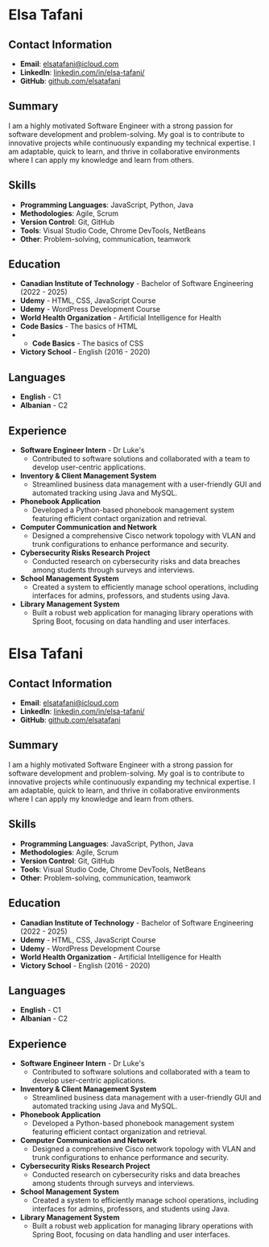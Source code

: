 # Elsa Tafani

## Contact Information
- **Email**: elsatafani@icloud.com
- **LinkedIn**: [linkedin.com/in/elsa-tafani/](https://www.linkedin.com/in/elsa-tafani/)
- **GitHub**: [github.com/elsatafani](https://github.com/elsatafani)

## Summary
I am a highly motivated Software Engineer with a strong passion for software development and problem-solving. My goal is to contribute to innovative projects while continuously expanding my technical expertise. I am adaptable, quick to learn, and thrive in collaborative environments where I can apply my knowledge and learn from others.

## Skills
- **Programming Languages**: JavaScript, Python, Java 
- **Methodologies**: Agile, Scrum
- **Version Control**: Git, GitHub
- **Tools**: Visual Studio Code, Chrome DevTools, NetBeans
- **Other**: Problem-solving, communication, teamwork

## Education
- **Canadian Institute of Technology** - Bachelor of Software Engineering (2022 - 2025)
- **Udemy** - HTML, CSS, JavaScript Course
- **Udemy** - WordPress Development Course
- **World Health Organization** - Artificial Intelligence for Health
- **Code Basics** - The basics of HTML
- - **Code Basics** - The basics of CSS
- **Victory School** - English (2016 - 2020)

## Languages
- **English** - C1
- **Albanian** - C2

## Experience
- **Software Engineer Intern** - Dr Luke's
  - Contributed to software solutions and collaborated with a team to develop user-centric applications.
- **Inventory & Client Management System** 
  - Streamlined business data management with a user-friendly GUI and automated tracking using Java and MySQL.
- **Phonebook Application**
  - Developed a Python-based phonebook management system featuring efficient contact organization and retrieval.
- **Computer Communication and Network**
  - Designed a comprehensive Cisco network topology with VLAN and trunk configurations to enhance performance and security.
- **Cybersecurity Risks Research Project**
  - Conducted research on cybersecurity risks and data breaches among students through surveys and interviews.
- **School Management System**
  - Created a system to efficiently manage school operations, including interfaces for admins, professors, and students using Java.
- **Library Management System**
  - Built a robust web application for managing library operations with Spring Boot, focusing on data handling and user interfaces.
# Elsa Tafani

## Contact Information
- **Email**: elsatafani@icloud.com
- **LinkedIn**: [linkedin.com/in/elsa-tafani/](https://www.linkedin.com/in/elsa-tafani/)
- **GitHub**: [github.com/elsatafani](https://github.com/elsatafani)

## Summary
I am a highly motivated Software Engineer with a strong passion for software development and problem-solving. My goal is to contribute to innovative projects while continuously expanding my technical expertise. I am adaptable, quick to learn, and thrive in collaborative environments where I can apply my knowledge and learn from others.

## Skills
- **Programming Languages**: JavaScript, Python, Java 
- **Methodologies**: Agile, Scrum
- **Version Control**: Git, GitHub
- **Tools**: Visual Studio Code, Chrome DevTools, NetBeans
- **Other**: Problem-solving, communication, teamwork

## Education
- **Canadian Institute of Technology** - Bachelor of Software Engineering (2022 - 2025)
- **Udemy** - HTML, CSS, JavaScript Course
- **Udemy** - WordPress Development Course
- **World Health Organization** - Artificial Intelligence for Health
- **Victory School** - English (2016 - 2020)

## Languages
- **English** - C1
- **Albanian** - C2

## Experience
- **Software Engineer Intern** - Dr Luke's
  - Contributed to software solutions and collaborated with a team to develop user-centric applications.
- **Inventory & Client Management System** 
  - Streamlined business data management with a user-friendly GUI and automated tracking using Java and MySQL.
- **Phonebook Application**
  - Developed a Python-based phonebook management system featuring efficient contact organization and retrieval.
- **Computer Communication and Network**
  - Designed a comprehensive Cisco network topology with VLAN and trunk configurations to enhance performance and security.
- **Cybersecurity Risks Research Project**
  - Conducted research on cybersecurity risks and data breaches among students through surveys and interviews.
- **School Management System**
  - Created a system to efficiently manage school operations, including interfaces for admins, professors, and students using Java.
- **Library Management System**
  - Built a robust web application for managing library operations with Spring Boot, focusing on data handling and user interfaces.
